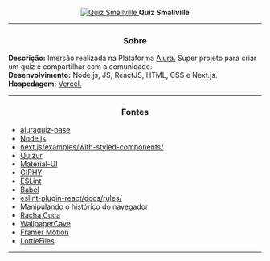 <p align="center">
  <a href="aluraquiz-smallville.vercel.app/">
    <img 
         src="https://i.imgur.com/2jKihTJ.jpg" 
         alt="Quiz Smallville" 
    />
  </a>
  <strong>Quiz Smallville</strong>
</p>
<hr />
<h3 align="center">Sobre</h3>
<p align="left">
  <strong>Descrição:</strong> Imersão realizada na Plataforma <a href="https://www.alura.com.br/">Alura.</a> Super projeto para criar um quiz e compartilhar com a comunidade. <br />
  <strong>Desenvolvimento:</strong> Node.js, JS, ReactJS, HTML, CSS e Next.js. <br />
  <strong>Hospedagem:</strong> <a href="https://vercel.com/">Vercel.</a>
</p>
<hr />
<h3 align="center">Fontes</h5>
<ul>
    <li><a href="https://github.com/alura-challenges/aluraquiz-base">aluraquiz-base</a></li>
    <li><a href="https://nodejs.org/en/">Node.js</a></li>
    <li><a href="https://github.com/vercel/next.js/tree/canary/examples/with-styled-components">next.js/examples/with-styled-components/</a></li>
    <li><a href="https://pt.quizur.com/busca?q=smallville">Quizur</a></li>
    <li><a href="https://material-ui.com/pt/customization/color/">Material-UI</a></li>
    <li><a href="https://giphy.com/search/smallville">GIPHY</a></li>
    <li><a href="https://eslint.org/">ESLint</a></li>
    <li><a href="https://babeljs.io/">Babel</a></li>
    <li><a href="https://github.com/yannickcr/eslint-plugin-react/blob/master/docs/rules/jsx-filename-extension.md">eslint-plugin-react/docs/rules/</a></li>
    <li><a href="https://developer.mozilla.org/pt-BR/docs/Web/API/History_API">Manipulando o histórico do navegador</a></li>
    <li><a href="https://rachacuca.com.br/quiz/4474/smallville-as-aventuras-do-superboy-i/">Racha Cuca</a></li>
    <li><a href="https://wallpapercave.com/w/wp2789597">WallpaperCave</a></li>
    <li><a href="https://www.framer.com/motion/">Framer Motion</a></li>
    <li><a href="https://lottiefiles.com/">LottieFiles</a></li>
</ul>
<hr />
